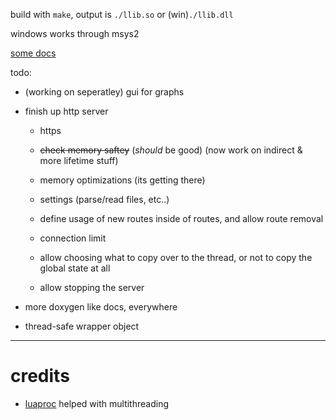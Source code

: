 build with `make`, output is `./llib.so` or (win)`./llib.dll`

windows works through msys2

[some docs](docs/)

todo:

* (working on seperatley) gui for graphs

* finish up http server

    * https

    * ~~check memory saftey~~ (*should* be good) (now work on indirect & more lifetime stuff)

    * memory optimizations (its getting there)

    * settings (parse/read files, etc..)

    * define usage of new routes inside of routes, and allow route removal

    * connection limit

    * allow choosing what to copy over to the thread, or not to copy the global state at all

    * allow stopping the server

* more doxygen like docs, everywhere

* thread-safe wrapper object

----

# credits

* [luaproc](https://github.com/askyrme/luaproc) helped with multithreading

